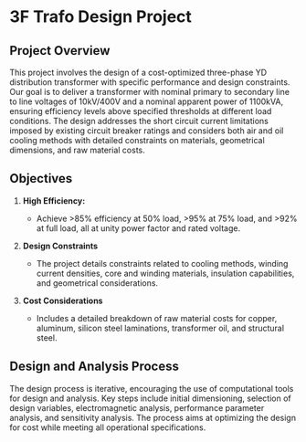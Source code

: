 # 3F Trafo Design Project

## Project Overview
This project involves the design of a cost-optimized three-phase YD distribution transformer with specific performance and design constraints. Our goal is to deliver a transformer with nominal primary to secondary line to line voltages of 10kV/400V and a nominal apparent power of 1100kVA, ensuring efficiency levels above specified thresholds at different load conditions. The design addresses the short circuit current limitations imposed by existing circuit breaker ratings and considers both air and oil cooling methods with detailed constraints on materials, geometrical dimensions, and raw material costs.

## Objectives

1. **High Efficiency:**
   - Achieve >85% efficiency at 50% load, >95% at 75% load, and >92% at full load, all at unity power factor and rated voltage.

2. **Design Constraints**
   - The project details constraints related to cooling methods, winding current densities, core and winding materials, insulation capabilities, and geometrical considerations.

3. **Cost Considerations**
   - Includes a detailed breakdown of raw material costs for copper, aluminum, silicon steel laminations, transformer oil, and structural steel.

## Design and Analysis Process
The design process is iterative, encouraging the use of computational tools for design and analysis. Key steps include initial dimensioning, selection of design variables, electromagnetic analysis, performance parameter analysis, and sensitivity analysis. The process aims at optimizing the design for cost while meeting all operational specifications.
